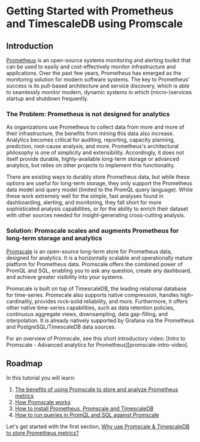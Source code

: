 # Getting Started with Prometheus and TimescaleDB using Promscale

## Introduction
[Prometheus][prometheus-webpage] is an open-source systems monitoring and alerting toolkit that can be used to easily and cost-effectively monitor infrastructure and applications. 
Over the past few years, Prometheus has emerged as the monitoring solution for modern software systems. 
The key to Prometheus’ success is its pull-based architecture and service discovery, which is able to seamlessly monitor modern, dynamic systems in which (micro-)services startup and shutdown frequently.

### The Problem: Prometheus is not designed for analytics
As organizations use Prometheus to collect data from more and more of their infrastructure, the benefits from mining this data also increase. Analytics becomes critical for auditing, reporting, capacity planning, prediction, root-cause analysis, and more. Prometheus's architectural philosophy is one of simplicity and extensibility. Accordingly, it does not itself provide durable, highly-available long-term storage or advanced analytics, but relies on other projects to implement this functionality.

There are existing ways to durably store Prometheus data, but while these options are useful for long-term storage, they only support the Prometheus data model and query model (limited to the PromQL query language). While these work extremely well for the simple, fast analyses found in dashboarding, alerting, and monitoring, they fall short for more sophisticated analysis capabilities, or for the ability to enrich their dataset with other sources needed for insight-generating cross-cutting analysis.

### Solution: Promscale scales and augments Prometheus for long-term storage and analytics
[Promscale][promscale-github] is an open-source long-term store for Prometheus data, designed for analytics. It is a horizontally scalable and operationally mature platform for Prometheus data. Promscale offers the combined power of PromQL and SQL, enabling you to ask any question, create any dashboard, and achieve greater visibility into your systems. 

Promscale is built on top of TimescaleDB, the leading relational database for time-series. Promscale also supports native compression, handles high-cardinality, provides rock-solid reliability, and more. Furthermore, it offers other native time-series capabilities, such as data retention policies, continuous aggregate views, downsampling, data gap-filling, and interpolation. It is already natively supported by Grafana via the Prometheus and PostgreSQL/TimescaleDB data sources.

<highlight type="tip">
For an overview of Promscale, see this short introductory video: [Intro to Promscale - Advanced analytics for Prometheus][promscale-intro-video].
</highlight>

## Roadmap
In this tutorial you will learn:
1. [The benefits of using Promscale to store and analyze Prometheus metrics][promscale-benefits]
2. [How Promscale works][promscale-how-it-works]
3. [How to install Prometheus, Promscale and TimescaleDB][promscale-install]
4. [How to run queries in PromQL and SQL against Promscale][promscale-run-queries]

Let's get started with the first section, [Why use Promscale & TimescaleDB to store Prometheus metrics?][promscale-benefits]

[prometheus-webpage]:https://prometheus.io
[promscale-blog]: https://blog.timescale.com/blog/promscale-analytical-platform-long-term-store-for-prometheus-combined-sql-promql-postgresql/
[promscale-readme]: https://github.com/timescale/promscale/blob/master/README.md
[design-doc]: https://tsdb.co/prom-design-doc
[promscale-github]: https://github.com/timescale/promscale#promscale
[promscale-extension]: https://github.com/timescale/promscale_extension#promscale-extension
[promscale-helm-chart]: https://github.com/timescale/promscale/tree/master/helm-chart
[tobs-github]: https://github.com/timescale/tobs
[promscale-baremetal-docs]: https://github.com/timescale/promscale/blob/master/docs/bare-metal-promscale-stack.md#deploying-promscale-on-bare-metal
[Prometheus]: https://prometheus.io/
[timescaledb vs]: /introduction/timescaledb-vs-postgres
[prometheus storage docs]: https://prometheus.io/docs/prometheus/latest/storage/
[prometheus lts]: https://prometheus.io/docs/operating/integrations/#remote-endpoints-and-storage
[prometheus-federation]: https://prometheus.io/docs/prometheus/latest/federation/
[docker-pg-prom-timescale]: https://hub.docker.com/r/timescale/pg_prometheus
[postgresql adapter]: https://github.com/timescale/prometheus-postgresql-adapter
[Prometheus native format]: https://prometheus.io/docs/instrumenting/exposition_formats/
[docker]: https://docs.docker.com/install
[docker image]: https://hub.docker.com/r/timescale/prometheus-postgresql-adapter
[Node Exporter]: https://github.com/prometheus/node_exporter
[first steps]: https://prometheus.io/docs/introduction/first_steps/#configuring-prometheus
[for example]: https://www.zdnet.com/article/linux-meltdown-patch-up-to-800-percent-cpu-overhead-netflix-tests-show/
[promql-functions]: https://prometheus.io/docs/prometheus/latest/querying/functions/
[promscale-intro-video]: https://youtube.com/playlist?list=PLsceB9ac9MHTrmU-q7WCEvies-o7ts3ps
[Writing to Promscale]: https://github.com/timescale/promscale/blob/master/docs/writing_to_promscale.md
[Node Exporter Github]: https://github.com/prometheus/node_exporter#node-exporter
[promscale-github-installation]: https://github.com/timescale/promscale#-choose-your-own-installation-adventure
[promscale-docker-image]: https://hub.docker.com/r/timescale/promscale
[psql docs]: https://www.postgresql.org/docs/13/app-psql.html
[an Luu's post on SQL query]: https://danluu.com/metrics-analytics/
[grafana-homepage]:https://grafana.com
[promlens-homepage]: https://promlens.com
[multinode-blog]:https://blog.timescale.com/blog/timescaledb-2-0-a-multi-node-petabyte-scale-completely-free-relational-database-for-time-series/
[grafana-docker]: https://grafana.com/docs/grafana/latest/installation/docker/#install-official-and-community-grafana-plugins
[timescaledb-multinode-docs]:https://docs.timescale.com/latest/getting-started/setup-multi-node-basic
[timescale-analytics]:https://github.com/timescale/timescale-analytics
[hello-timescale]:https://docs.timescale.com/latest/tutorials/tutorial-hello-timescale
[promscale-docker-compose]: https://github.com/timescale/promscale/blob/master/docker-compose/docker-compose.yaml
[promscale-benefits]: /tutorials/getting-started-with-promscale/promscale-benefits
[promscale-how-it-works]: /tutorials/getting-started-with-promscale/promscale-how-it-works
[promscale-install]: /tutorials/getting-started-with-promscale/promscale-install
[promscale-run-queries]: /tutorials/getting-started-with-promscale/promscale-run-queries